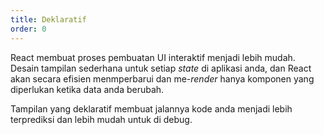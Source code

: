 ```yaml
---
title: Deklaratif
order: 0
---
```


React membuat proses pembuatan UI interaktif menjadi lebih mudah. Desain tampilan sederhana untuk setiap *state* di aplikasi anda, dan React akan secara efisien menmperbarui dan me-*render* hanya komponen yang diperlukan ketika data anda berubah.

Tampilan yang deklaratif membuat jalannya kode anda menjadi lebih terprediksi dan lebih mudah untuk di debug.
